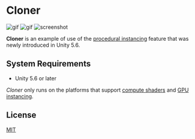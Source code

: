 Cloner
======

![gif](http://i.imgur.com/jFljvB3.gif)
![gif](http://i.imgur.com/dtPSzKW.gif)
![screenshot](http://i.imgur.com/LpWU8lZm.png)

**Cloner** is an example of use of the [procedural instancing] feature that
was newly introduced in Unity 5.6.

[procedural instancing]: https://docs.unity3d.com/ScriptReference/Graphics.DrawMeshInstancedIndirect.html

System Requirements
-------------------

- Unity 5.6 or later

*Cloner* only runs on the platforms that support [compute shaders] and [GPU
instancing].

[compute shaders]: https://docs.unity3d.com/Manual/ComputeShaders.html
[GPU instancing]: https://docs.unity3d.com/Manual/GPUInstancing.html

License
-------

[MIT](LICENSE.md)

